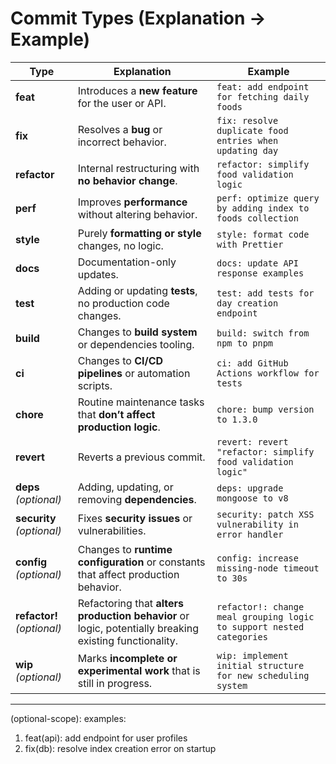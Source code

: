 # Commit Types (Explanation → Example)

| **Type**                   | **Explanation**                                                                                        | **Example**                                                          |
| -------------------------- | ------------------------------------------------------------------------------------------------------ | -------------------------------------------------------------------- |
| **feat**                   | Introduces a **new feature** for the user or API.                                                      | `feat: add endpoint for fetching daily foods`                        |
| **fix**                    | Resolves a **bug** or incorrect behavior.                                                              | `fix: resolve duplicate food entries when updating day`              |
| **refactor**               | Internal restructuring with **no behavior change**.                                                    | `refactor: simplify food validation logic`                           |
| **perf**                   | Improves **performance** without altering behavior.                                                    | `perf: optimize query by adding index to foods collection`           |
| **style**                  | Purely **formatting or style** changes, no logic.                                                      | `style: format code with Prettier`                                   |
| **docs**                   | Documentation-only updates.                                                                            | `docs: update API response examples`                                 |
| **test**                   | Adding or updating **tests**, no production code changes.                                              | `test: add tests for day creation endpoint`                          |
| **build**                  | Changes to **build system** or dependencies tooling.                                                   | `build: switch from npm to pnpm`                                     |
| **ci**                     | Changes to **CI/CD pipelines** or automation scripts.                                                  | `ci: add GitHub Actions workflow for tests`                          |
| **chore**                  | Routine maintenance tasks that **don’t affect production logic**.                                      | `chore: bump version to 1.3.0`                                       |
| **revert**                 | Reverts a previous commit.                                                                             | `revert: revert "refactor: simplify food validation logic"`          |
| **deps** _(optional)_      | Adding, updating, or removing **dependencies**.                                                        | `deps: upgrade mongoose to v8`                                       |
| **security** _(optional)_  | Fixes **security issues** or vulnerabilities.                                                          | `security: patch XSS vulnerability in error handler`                 |
| **config** _(optional)_    | Changes to **runtime configuration** or constants that affect production behavior.                     | `config: increase missing-node timeout to 30s`                       |
| **refactor!** _(optional)_ | Refactoring that **alters production behavior** or logic, potentially breaking existing functionality. | `refactor!: change meal grouping logic to support nested categories` |
| **wip** _(optional)_       | Marks **incomplete or experimental work** that is still in progress.                                   | `wip: implement initial structure for new scheduling system`         |

---

<type>(optional-scope): <short description> examples:

1.  feat(api): add endpoint for user profiles
2.  fix(db): resolve index creation error on startup
